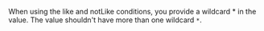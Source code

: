 When using the like and notLike conditions, you provide a wildcard * in the value. The value shouldn't have more than one wildcard `*`.
